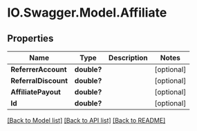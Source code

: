 # IO.Swagger.Model.Affiliate
## Properties

Name | Type | Description | Notes
------------ | ------------- | ------------- | -------------
**ReferrerAccount** | **double?** |  | [optional] 
**ReferralDiscount** | **double?** |  | [optional] 
**AffiliatePayout** | **double?** |  | [optional] 
**Id** | **double?** |  | [optional] 

[[Back to Model list]](../README.md#documentation-for-models) [[Back to API list]](../README.md#documentation-for-api-endpoints) [[Back to README]](../README.md)

